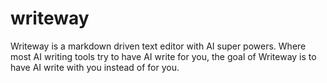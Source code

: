 # writeway
Writeway is a markdown driven text editor with AI super powers. Where most AI writing tools try to have AI write for you, the goal of Writeway is to have AI write with you instead of for you.
